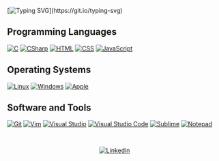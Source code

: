 [![Typing SVG](https://readme-typing-svg.herokuapp.com?font=Ubuntu&color=7AF79A&size=30&lines=Hello+World!;I'm+Marco;)](https://git.io/typing-svg)

## Programming Languages

<p>
	<a href="#"><img alt="C" src="https://img.shields.io/badge/C%20-%232370ED.svg?logo=c&logoColor=white"></a>
	<a href="#"><img alt="CSharp" src="https://img.shields.io/badge/C%23-239120.svg?logo=c-sharp&logoColor=white"></a>
	<a href="#"><img alt="HTML" src="https://img.shields.io/badge/HTML%20-%23E34F26.svg?logo=html5&logoColor=white"></a>
	<a href="#"><img alt="CSS" src="https://img.shields.io/badge/CSS%20-%231572B6.svg?logo=css3&logoColor=white"></a>
	<a href="#"><img alt="JavaScript" src="https://img.shields.io/badge/JavaScript%20-%23F7DF1E.svg?logo=javascript&logoColor=black"></a>
</p>

## Operating Systems
<p>
	<a href="#"><img alt="Linux" src="https://img.shields.io/badge/Linux-557C94?logo=linux&logoColor=white"></a>
	<a href="#"><img alt="Windows" src="https://img.shields.io/badge/Windows-0078D6?logo=windows&logoColor=white"></a>
	<a href="#"><img alt="Apple" src="https://img.shields.io/badge/mac%20os-000000?logo=apple&logoColor=white"></a>
	
</p>

## Software and Tools
<p>
	<a href="#"><img alt="Git" src="https://img.shields.io/badge/Git%20-%23F05033.svg?logo=git&logoColor=white"></a>
	<a href="#"><img alt="Vim" src="https://img.shields.io/badge/VIM-%2311AB00.svg?logo=vim&logoColor=white"></a>
	<a href="#"><img alt="Visual Studio" src="https://img.shields.io/badge/Visual%20Studio-0078d7.svg?logo=visual-studio&logoColor=white"></a>
	<a href="#"><img alt="Visual Studio Code" src="https://img.shields.io/badge/Visual%20Studio%20Code-0078d7.svg?logo=visual-studio-code&logoColor=white"></a>
	<a href="#"><img alt="Sublime" src="https://img.shields.io/badge/sublime_text-%23575757.svg?logo=sublime-text&logoColor=important"></a>
	<a href="#"><img alt="Notepad" src="https://img.shields.io/badge/Notepad++-90E59A.svg?logo=notepad%2B%2B&logoColor=black"></a>
</p>

<br/>
<p align="center">
<a href="https://www.linkedin.com/in/marcofs/" target="_blank" rel="noreferrer noopener"><img alt="Linkedin" title="Marco Ferreira Linkedin" src="https://img.shields.io/badge/LinkedIn-0077B5?style=for-the-badge&logo=linkedin&logoColor=white"></a>
</p>
